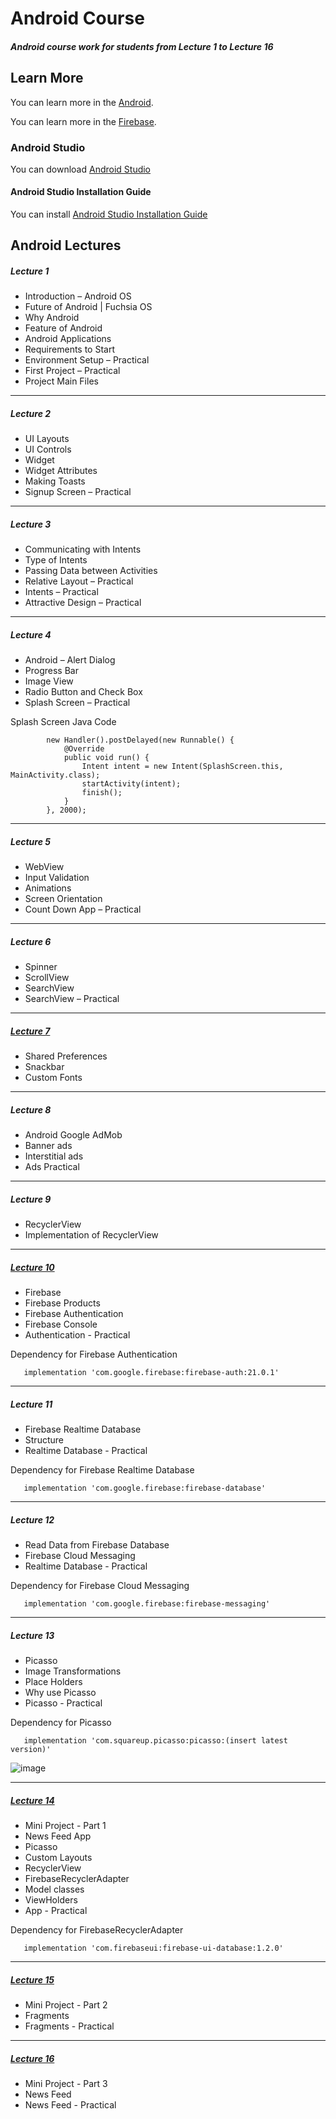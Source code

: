 # Android Course
##### Android course work for students from Lecture 1 to Lecture 16

## Learn More

You can learn more in the [Android](https://developer.android.com/).

You can learn more in the [Firebase](https://firebase.google.com/docs).

### Android Studio

You can download [Android Studio](https://developer.android.com/studio)

#### Android Studio Installation Guide
 
You can install [Android Studio Installation Guide](https://developer.android.com/studio/install)


## Android Lectures

##### Lecture 1

- Introduction – Android OS
- Future of Android | Fuchsia OS
- Why Android
- Feature of Android
- Android Applications
- Requirements to Start
- Environment Setup – Practical
- First Project – Practical
- Project Main Files
<hr>

##### Lecture 2

- UI Layouts
- UI Controls
- Widget
- Widget Attributes
- Making Toasts
- Signup Screen – Practical
<hr>

##### Lecture 3

- Communicating with Intents
- Type of Intents
- Passing Data between Activities
- Relative Layout – Practical
- Intents – Practical
- Attractive Design – Practical
<hr>

##### Lecture 4

- Android – Alert Dialog
- Progress Bar
- Image View
- Radio Button and Check Box
- Splash Screen – Practical

Splash Screen Java Code
```
        new Handler().postDelayed(new Runnable() {
            @Override
            public void run() {
                Intent intent = new Intent(SplashScreen.this, MainActivity.class);
                startActivity(intent);
                finish();
            }
        }, 2000);
```
<hr>


##### Lecture 5

- WebView
- Input Validation
- Animations
- Screen Orientation
- Count Down App – Practical
<hr>

##### Lecture 6

- Spinner
- ScrollView
- SearchView
- SearchView – Practical
<hr>

##### <a href="https://github.com/Zaryab-Programmer/android-course/blob/master/app/src/main/java/com/mitiapps/loginapplecture1/SharedPrefrenceActivity.java" target="_blank">Lecture 7</a>

- Shared Preferences
- Snackbar
- Custom Fonts
<hr>

##### Lecture 8

- Android Google AdMob
- Banner ads
- Interstitial ads
- Ads Practical
<hr>

##### Lecture 9

- RecyclerView
- Implementation of RecyclerView
<hr>

##### <a href="https://github.com/Zaryab-Programmer/android-course/blob/master/app/src/main/java/com/mitiapps/loginapplecture1/FirebaseAuthActivity.java" target="_blank">Lecture 10</a>

- Firebase
- Firebase Products
- Firebase Authentication
- Firebase Console
- Authentication - Practical

Dependency for Firebase Authentication
```
   implementation 'com.google.firebase:firebase-auth:21.0.1'
```
<hr>

##### Lecture 11

- Firebase Realtime Database
- Structure
- Realtime Database - Practical

Dependency for Firebase Realtime Database
```
   implementation 'com.google.firebase:firebase-database'
```
<hr>

##### Lecture 12

- Read Data from Firebase Database
- Firebase Cloud Messaging
- Realtime Database - Practical

Dependency for Firebase Cloud Messaging
```
   implementation 'com.google.firebase:firebase-messaging'
```
<hr>

##### Lecture 13

- Picasso
- Image Transformations
- Place Holders
- Why use Picasso
- Picasso - Practical

Dependency for Picasso
```
   implementation 'com.squareup.picasso:picasso:(insert latest version)'

```
![image](https://user-images.githubusercontent.com/43227117/121642040-681dcf80-caa9-11eb-899e-ac74aad5a38c.png)
<hr>

##### <a href="https://github.com/Zaryab-Programmer/android-course/blob/master/app/src/main/java/com/mitiapps/loginapplecture1/NewsFeedActivity.java" target="_blank">Lecture 14</a>

- Mini Project - Part 1
- News Feed App
- Picasso
- Custom Layouts
- RecyclerView
- FirebaseRecyclerAdapter
- Model classes
- ViewHolders
- App - Practical

Dependency for FirebaseRecyclerAdapter
```
   implementation 'com.firebaseui:firebase-ui-database:1.2.0'
```
<hr>

##### <a href="https://github.com/Zaryab-Programmer/android-course/tree/master/app/src/main/java/com/mitiapps/loginapplecture1/MiniProject" target="_blank">Lecture 15</a>

- Mini Project - Part 2
- Fragments
- Fragments - Practical
<hr>

##### <a href="https://github.com/Zaryab-Programmer/android-course/blob/master/app/src/main/java/com/mitiapps/loginapplecture1/MiniProject/ui/NewsFeedFragment.java" target="_blank">Lecture 16</a>

- Mini Project - Part 3
- News Feed
- News Feed - Practical
